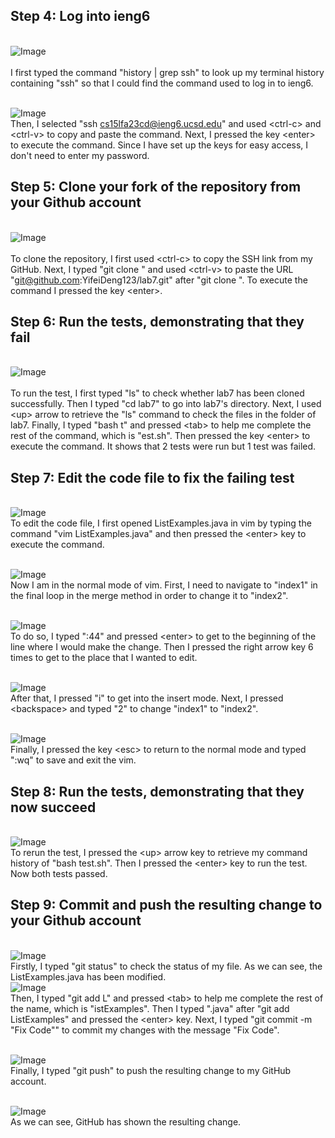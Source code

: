## Step 4: Log into ieng6
<br>![Image](history.png)<br>
<br> I first typed the command "history | grep ssh" to look up my terminal history containing "ssh" so that I could find the command used to log in to ieng6. 

<br>![Image](login.png)<br>
Then, I selected "ssh cs15lfa23cd@ieng6.ucsd.edu" and used &lt;ctrl-c&gt; and &lt;ctrl-v&gt; to copy and paste the command. Next, I pressed the key &lt;enter&gt; to execute the command. Since I have set up the keys for easy access, I don't need to enter my password.
## Step 5: Clone your fork of the repository from your Github account
<br>![Image](clone.png)<br>
<br> To clone the repository, I first used  &lt;ctrl-c&gt; to copy the SSH link from my GitHub. Next, I typed "git clone " and used &lt;ctrl-v&gt; to paste the URL "git@github.com:YifeiDeng123/lab7.git" after "git clone ". To execute the command I pressed the key &lt;enter&gt;. 
## Step 6: Run the tests, demonstrating that they fail
<br>![Image](FailTest.png)<br>
<br> To run the test, I first typed "ls" to check whether lab7 has been cloned successfully. Then I typed "cd lab7" to go into lab7's directory. Next, I used &lt;up&gt; arrow to retrieve the "ls" command to check the files in the folder of lab7. Finally, I typed "bash t" and pressed &lt;tab&gt; to help me complete the rest of the command, which is "est.sh". Then pressed the key &lt;enter&gt; to execute the command. It shows that 2 tests were run but 1 test was failed.
## Step 7: Edit the code file to fix the failing test
<br>![Image](open.png)<br>
To edit the code file, I first opened ListExamples.java in vim by typing the command "vim ListExamples.java" and then pressed the &lt;enter&gt; key to execute the command.

<br>![Image](Vim01.png)<br> 
Now I am in the normal mode of vim. First, I need to navigate to "index1" in the final loop in the merge method in order to change it to "index2".  

<br>![Image](line.png)<br> 
To do so, I typed ":44" and pressed &lt;enter&gt; to get to the beginning of the line where I would make the change. Then I pressed the right arrow key 6 times to get to the place that I wanted to edit. 

<br>![Image](Vim03.png)<br> 
After that, I pressed "i" to get into the insert mode. Next, I pressed &lt;backspace&gt; and typed "2" to change "index1" to "index2".

<br>![Image](VimExit.png)<br> 
Finally, I pressed the key &lt;esc&gt; to return to the normal mode and typed ":wq" to save and exit the vim.
## Step 8: Run the tests, demonstrating that they now succeed
<br>![Image](TestSuc.png) 
<br> To rerun the test, I pressed the &lt;up&gt; arrow key to retrieve my command history of "bash test.sh". Then I pressed the &lt;enter&gt; key to run the test. Now both tests passed.
## Step 9: Commit and push the resulting change to your Github account
<br>![Image](status.png)<br> 
Firstly, I typed "git status" to check the status of my file. As we can see, the ListExamples.java has been modified.
<br>![Image](commit.png)<br> 
Then, I typed "git add L" and pressed &lt;tab&gt; to help me complete the rest of the name, which is "istExamples". Then I typed ".java" after "git add ListExamples" and pressed the &lt;enter&gt; key. Next, I typed "git commit -m "Fix Code"" to commit my changes with the message "Fix Code". 

<br>![Image](GitPush.png)<br> 
Finally, I typed "git push" to push the resulting change to my GitHub account.

<br>![Image](GitHub.png)<br>
As we can see, GitHub has shown the resulting change.
